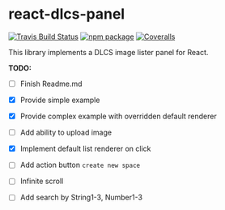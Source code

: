 # react-dlcs-panel

[![Travis Build Status][build-badge]][build]
[![npm package][npm-badge]][npm]
[![Coveralls][coveralls-badge]][coveralls]

This library implements a DLCS image lister panel for React.

**TODO:**

- [ ] Finish Readme.md
- [x] Provide simple example
- [x] Provide complex example with overridden default renderer
- [ ] Add ability to upload image
- [x] Implement default list renderer on click
- [ ] Add action button `create new space`
- [ ] Infinite scroll
- [ ] Add search by String1-3, Number1-3


[build-badge]: https://travis-ci.com/digirati-co-uk/react-dlcs-panel.svg?token=Jte42dszspRtC2NURDp5&branch=master
[build]: https://travis-ci.com/digirati-co-uk/react-dlcs-panel

[npm-badge]: https://img.shields.io/npm/v/npm-package.png?style=flat-square
[npm]: https://www.npmjs.org/package/npm-package

[coveralls-badge]: https://img.shields.io/coveralls/user/repo/master.png?style=flat-square
[coveralls]: https://coveralls.io/github/user/repo
